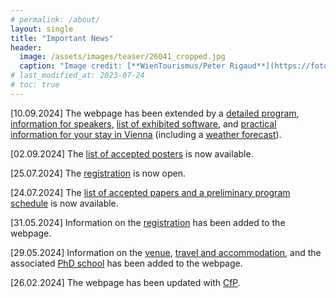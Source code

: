 ```yaml
---
# permalink: /about/
layout: single
title: "Important News"
header:
  image: /assets/images/teaser/26041_cropped.jpg
  caption: "Image credit: [**WienTourismus/Peter Rigaud**](https://foto.wien.info/Bild/Alle/44985)"
# last_modified_at: 2023-07-24
# toc: true
---
```


[10.09.2024] The webpage has been extended by a <a href="../program">detailed program</a>, <a href="../presentation_info">information for speakers</a>, <a href="../software_session">list of exhibited software</a>, and <a href="../practical">practical information for your stay in Vienna</a> (including a <a href="../../#weather-forecast">weather forecast</a>).

[02.09.2024] The <a href="../accepted_papers/#accepted-posters">list of accepted posters</a> is now available.

[25.07.2024] The <a href="../registration">registration</a> is now open.

[24.07.2024] The <a href="../program">list of accepted papers and a preliminary program schedule</a> is now available.

[31.05.2024] Information on the <a href="../registration">registration</a> has been added to the webpage.

[29.05.2024] Information on the <a href="../venue">venue</a>, <a href="../travel_accomodation">travel and accommodation</a>, and the associated <a href="../school">PhD school</a> has been added to the webpage.

[26.02.2024] The webpage has been updated with <a href="../cfp">CfP</a>.
